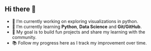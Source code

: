 ## Hi there 👋


- 🔭 I’m currently working on exploring visualizations in python.
- 🌱 I’m currently learning **Python**, **Data Science** and **Git/GitHub**.
- 🚀 My goal is to build fun projects and share my learning with the community.
- 📚 Follow my progress here as I track my improvement over time.

